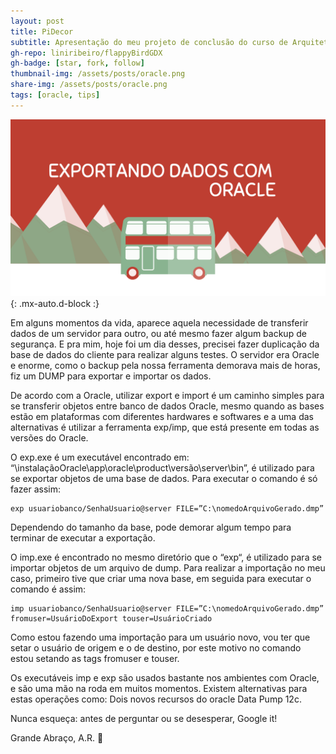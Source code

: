```yaml
---
layout: post
title: PiDecor
subtitle: Apresentação do meu projeto de conclusão do curso de Arquitetura de Software pela PUC de Minas
gh-repo: liniribeiro/flappyBirdGDX
gh-badge: [star, fork, follow]
thumbnail-img: /assets/posts/oracle.png
share-img: /assets/posts/oracle.png
tags: [oracle, tips]
---
```

![cocos2dlini1](/assets/posts/oracle.png){: .mx-auto.d-block :}


Em alguns momentos da vida, aparece aquela necessidade de transferir dados de um servidor para outro, ou até mesmo fazer algum backup de segurança.
E pra mim, hoje foi um dia desses,  precisei fazer  duplicação da base de dados do cliente para realizar alguns testes. 
O servidor era Oracle e enorme, como o backup pela nossa ferramenta demorava mais de horas, fiz um DUMP para exportar e importar os dados.

De acordo com a Oracle, utilizar export e import é um caminho simples para se transferir objetos entre banco de dados Oracle, mesmo quando as bases estão em plataformas com diferentes hardwares e softwares e a uma das alternativas é utilizar a ferramenta exp/imp, que está presente em todas as versões do Oracle.

O exp.exe é um executável encontrado em: “\\instalaçãoOracle\app\oracle\product\versão\server\bin”, é utilizado para se exportar objetos de uma base de dados. Para executar o comando é só fazer assim:
~~~
exp usuariobanco/SenhaUsuario@server FILE=”C:\nomedoArquivoGerado.dmp”
~~~

Dependendo do tamanho da base, pode demorar algum tempo para terminar de executar a exportação.

O imp.exe é encontrado no mesmo diretório que o “exp“, é utilizado para se importar objetos de um arquivo de dump. Para realizar a importação no meu caso, primeiro tive que criar uma nova base, em seguida para executar o comando é assim:
~~~
imp usuariobanco/SenhaUsuario@server FILE=”C:\nomedoArquivoGerado.dmp” fromuser=UsuárioDoExport touser=UsuárioCriado
~~~

Como estou fazendo uma importação para um usuário novo, vou ter que setar o usuário de origem e o de destino, por este motivo no comando estou setando as tags fromuser e touser.

Os executáveis imp e exp são usados bastante nos ambientes com Oracle, e são uma mão na roda em muitos momentos. Existem alternativas para estas operações como: Dois novos recursos do oracle Data Pump 12c.

Nunca esqueça: antes de perguntar ou se desesperar, Google it!

Grande Abraço, A.R. 🙂
